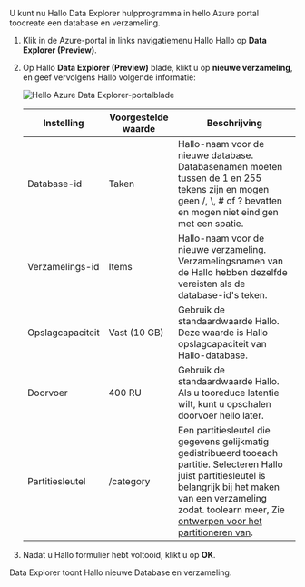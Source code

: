 U kunt nu Hallo Data Explorer hulpprogramma in hello Azure portal toocreate een database en verzameling. 

1. Klik in de Azure-portal in links navigatiemenu Hallo Hallo op **Data Explorer (Preview)**. 

2. Op Hallo **Data Explorer (Preview)** blade, klikt u op **nieuwe verzameling**, en geef vervolgens Hallo volgende informatie:

    ![Hello Azure Data Explorer-portalblade](./media/cosmos-db-create-collection/azure-cosmosdb-data-explorer.png)

    Instelling|Voorgestelde waarde|Beschrijving
    ---|---|---
    Database-id|Taken|Hallo-naam voor de nieuwe database. Databasenamen moeten tussen de 1 en 255 tekens zijn en mogen geen /, \\, # of ? bevatten en mogen niet eindigen met een spatie.
    Verzamelings-id|Items|Hallo-naam voor de nieuwe verzameling. Verzamelingsnamen van de Hallo hebben dezelfde vereisten als de database-id's teken.
    Opslagcapaciteit| Vast (10 GB)|Gebruik de standaardwaarde Hallo. Deze waarde is Hallo opslagcapaciteit van Hallo-database.
    Doorvoer|400 RU|Gebruik de standaardwaarde Hallo. Als u tooreduce latentie wilt, kunt u opschalen doorvoer hello later.
    Partitiesleutel|/category|Een partitiesleutel die gegevens gelijkmatig gedistribueerd tooeach partitie. Selecteren Hallo juist partitiesleutel is belangrijk bij het maken van een verzameling zodat. toolearn meer, Zie [ontwerpen voor het partitioneren van](../articles/cosmos-db/partition-data.md#designing-for-partitioning).    
3. Nadat u Hallo formulier hebt voltooid, klikt u op **OK**.

Data Explorer toont Hallo nieuwe Database en verzameling. 

